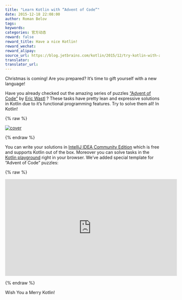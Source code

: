 ```yaml
---
title: "Learn Kotlin with “Advent of Code”"
date: 2015-12-18 22:08:00
author: Roman Belov
tags:
keywords:
categories: 官方动态
reward: false
reward_title: Have a nice Kotlin!
reward_wechat:
reward_alipay:
source_url: https://blog.jetbrains.com/kotlin/2015/12/try-kotlin-with-advent-of-code/
translator:
translator_url:
---
```


Christmas is coming! Are you prepared? It’s time to gift yourself with a new language!<br/>

Have you already checked out the amazing series of puzzles [“Advent of Code”](http://www.adventofcode.com) by [Eric Wastl](http://was.tl/) ? These tasks have pretty lean and expressive solutions in Kotlin due to it’s functional programming features.
Try to solve them all! In Kotlin!

{% raw %}
<p><a href="https://i1.wp.com/blog.jetbrains.com/kotlin/files/2015/12/cover.png"><img alt="cover" class="alignnone size-full wp-image-3312" data-recalc-dims="1" src="https://i1.wp.com/blog.jetbrains.com/kotlin/files/2015/12/cover.png?resize=640%2C320&amp;ssl=1"/></a></p>
{% endraw %}

You can write your solutions in [IntelliJ IDEA Community Edition](https://www.jetbrains.com/idea/download/) which is free and supports Kotlin out of the box.
Moreover you can solve tasks in the [Kotlin playground](http://try.kotlinlang.org) right in your browser. We’ve added special template for “Advent of Code” puzzles:

{% raw %}
<p><iframe allowfullscreen="" frameborder="0" height="315" src="https://www.youtube.com/embed/1UkJ7CNzhNk" width="560"></iframe></p>
{% endraw %}

Wish You a Merry Kotlin!
